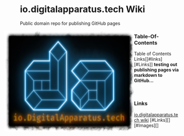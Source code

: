 # io.digitalapparatus.tech Wiki

Public domain repo for publishing GitHub pages
<div style="text-align: left;"><img src="new-da-logo-blue_orange.png" height=320 width=410 style="float: left; margin-right: 0px; margin-left: -50px"></div>

### Table-Of-Contents
* Table of Contents
* Links[[#links][#Links]]
**testing out publishing pages via markdown to GitHub...**

&nbsp;

### Links
[io.digitalapparatus.tech wiki](https://io.digitalapparatus.tech)
[#Links][]
[#Images][]
